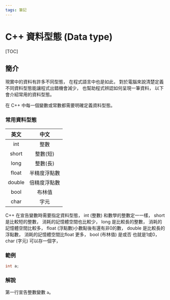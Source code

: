 ```yaml
---
tags: 筆記
---
```


# C++ 資料型態 (Data type)

[TOC]

## 簡介

現實中的資料有許多不同型態，
在程式語言中也是如此，
對於電腦來說清楚定義不同資料型態能讓程式出錯機會減少，
也幫助程式辨認如何呈現一筆資料，
以下會介紹常用的資料型態。

在 C++ 中每一個變數或常數都需要明確定義資料型態。

### 常用資料型態

|  英文  |  中文  |
|:------:|:------:|
| int    |  整數  |
| short  | 整數(短) |
| long   | 整數(長) |
| float  | 半精度浮點數 |
| double | 倍精度浮點數 |
| bool   | 布林值 |
| char   |  字元  |

C++ 在宣告變數時需要指定資料型態，
int (整數) 和數學的整數定一一樣，
short 是比較短的整數，
消耗的記憶體空間也比較少，
long 是比較長的整數，
消耗的記憶體空間比較多，
float (浮點數)小數點後有還有非0的數，
double 是比較長的浮點數，
消耗的記憶體空間比float 更多，
bool (布林值) 是或否 也就是1或0，
char (字元) 可以存一個字，

### 範例

```cpp
int a;
```

### 解說

第一行宣告整數變數 `a`。
